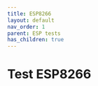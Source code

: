 ```yaml
---
title: ESP8266
layout: default
nav_order: 1
parent: ESP tests
has_children: true
---
```


# Test ESP8266
